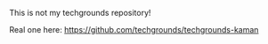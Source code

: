 This is not my techgrounds repository!

Real one here:
https://github.com/techgrounds/techgrounds-kaman
